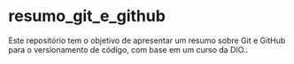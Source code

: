 # resumo_git_e_github
Este repositório tem o objetivo de apresentar um resumo sobre Git e GitHub para o versionamento de código, com base em um curso da DIO..
